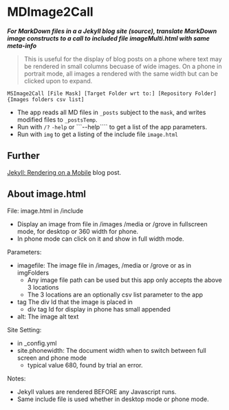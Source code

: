 # MDImage2Call

***For MarkDown files in a a Jekyll blog site (source), translate 
MarkDown image constructs to a call to included file imageMulti.html 
with same meta-info***

> This is useful for the display of blog posts on a phone where text may be rendered in 
small columns becuase of wide images. On a phone in portrait mode, all images a rendered
 with the same width but can be clicked upon to expand.

```
MSImage2Call [File Mask] [Target Folder wrt to:] [Repository Folder] {Images folders csv list]
```

- The app reads all MD files in ```_posts``` subject to the ```mask```, and writes 
modified files to ```_postsTemp```.
- Run with  ```/?``` ```-help``` or ```--help```` to get a list of the app parameters.
- Run with ```img``` to get a listing of the include file ```image.html```


## Further
[Jekyll: Rendering on a Mobile](https://davidjones.sportronics.com.au/web/Jekyll-Rendering_on_a_Mobile-rel-web.html) blog post.

## About image.html

File: image.html in /include 

- Display an image from file in /images /media or /grove in fullscreen mode, for desktop or 360 width for phone.
- In phone mode can click on it and show in full width mode.

Parameters:
- imagefile:        The image file in /images, /media or /grove or as in imgFolders
  - Any image file path can be used but this app only accepts the above 3 locations
  - The 3 locations are an optionally csv list parameter to the app
- tag               The div Id that the image is placed in
  - div tag Id for display in phone has small appended
- alt:              The image alt text

Site Setting:
- in _config.yml 
- site.phonewidth:  The document width when to switch between full screen and phone mode
  - typical value 680, found by trial an error.

Notes:
  - Jekyll values are rendered BEFORE any Javascript runs.
  - Same include file is used whether in desktop mode or phone mode.
